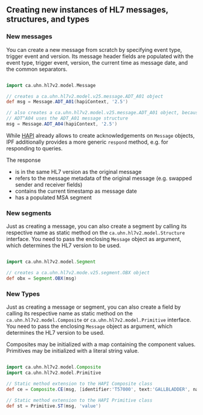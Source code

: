 ## Creating new instances of HL7 messages, structures, and types

### New messages

You can create a new message from scratch by specifying event type, trigger event and version. Its message header fields are
populated with the event type, trigger event, version, the current time as message date, and the common separators.

```groovy

import ca.uhn.hl7v2.model.Message

// creates a ca.uhn.hl7v2.model.v25.message.ADT_A01 object
def msg = Message.ADT_A01(hapiContext, '2.5')

// also creates a ca.uhn.hl7v2.model.v25.message.ADT_A01 object, because a
// ADT^A04 uses the ADT_A01 message structure
msg = Message.ADT_A04(hapiContext, '2.5')

```

While [HAPI] already allows to create acknowledgements on `Message` objects, IPF additionally provides a more generic
`respond` method, e.g. for responding to queries.

The response


* is in the same HL7 version as the original message
* refers to the message metadata of the original message (e.g. swapped sender and receiver fields)
* contains the current timestamp as message date
* has a populated MSA segment




### New segments

Just as creating a message, you can also create a segment by calling its respective name as static method on the
`ca.uhn.hl7v2.model.Structure` interface. You need to pass the enclosing `Message` object as argument,
which determines the HL7 version to be used.

```groovy

import ca.uhn.hl7v2.model.Segment

// creates a ca.uhn.hl7v2.mode.v25.segment.OBX object
def obx = Segment.OBX(msg)

```

### New Types

Just as creating a message or segment, you can also create a field by calling its respective name as static method on the
`ca.uhn.hl7v2.model.Composite` or `ca.uhn.hl7v2.model.Primitive` interface. You need to pass the enclosing `Message` object as argument,
which determines the HL7 version to be used.

Composites may be initialized with a map containing the component values.
Primitives may be initialized with a literal string value.

```groovy

import ca.uhn.hl7v2.model.Composite
import ca.uhn.hl7v2.model.Primitive

// Static method extension to the HAPI Composite class
def ce = Composite.CE(msg, [identifier:'T57000', text:'GALLBLADDER', nameOfCodingSystem:'SNM'])

// Static method extension to the HAPI Primitive class
def st = Primitive.ST(msg, 'value')

```


[HAPI]: http://hl7api.sourceforge.net